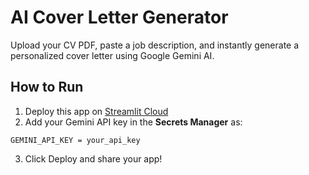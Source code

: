 
# AI Cover Letter Generator

Upload your CV PDF, paste a job description, and instantly generate a personalized cover letter using Google Gemini AI.

## How to Run

1. Deploy this app on [Streamlit Cloud](https://streamlit.io/cloud)
2. Add your Gemini API key in the **Secrets Manager** as:
```
GEMINI_API_KEY = your_api_key
```
3. Click Deploy and share your app!

